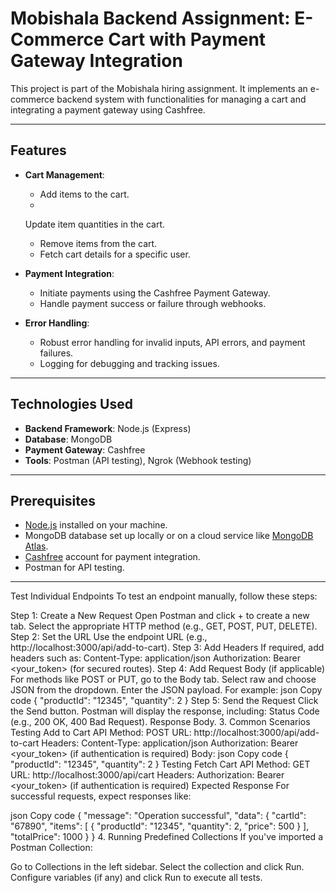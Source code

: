 # Mobishala Backend Assignment: E-Commerce Cart with Payment Gateway Integration

This project is part of the Mobishala hiring assignment. It implements an e-commerce backend system with functionalities for managing a cart and integrating a payment gateway using Cashfree.

---

## Features

- **Cart Management**:
  - Add items to the cart.
  -
   Update item quantities in the cart.
  - Remove items from the cart.
  - Fetch cart details for a specific user.

- **Payment Integration**:
  - Initiate payments using the Cashfree Payment Gateway.
  - Handle payment success or failure through webhooks.

- **Error Handling**:
  - Robust error handling for invalid inputs, API errors, and payment failures.
  - Logging for debugging and tracking issues.

---

## Technologies Used

- **Backend Framework**: Node.js (Express)
- **Database**: MongoDB
- **Payment Gateway**: Cashfree
- **Tools**: Postman (API testing), Ngrok (Webhook testing)

---

## Prerequisites

- [Node.js](https://nodejs.org/) installed on your machine.
- MongoDB database set up locally or on a cloud service like [MongoDB Atlas](https://www.mongodb.com/atlas/database).
- [Cashfree](https://www.cashfree.com/) account for payment integration.
- Postman for API testing.

---

 Test Individual Endpoints
To test an endpoint manually, follow these steps:

Step 1: Create a New Request
Open Postman and click + to create a new tab.
Select the appropriate HTTP method (e.g., GET, POST, PUT, DELETE).
Step 2: Set the URL
Use the endpoint URL (e.g., http://localhost:3000/api/add-to-cart).
Step 3: Add Headers
If required, add headers such as:
Content-Type: application/json
Authorization: Bearer <your_token> (for secured routes).
Step 4: Add Request Body (if applicable)
For methods like POST or PUT, go to the Body tab.
Select raw and choose JSON from the dropdown.
Enter the JSON payload. For example:
json
Copy code
{
    "productId": "12345",
    "quantity": 2
}
Step 5: Send the Request
Click the Send button.
Postman will display the response, including:
Status Code (e.g., 200 OK, 400 Bad Request).
Response Body.
3. Common Scenarios
Testing Add to Cart API
Method: POST
URL: http://localhost:3000/api/add-to-cart
Headers:
Content-Type: application/json
Authorization: Bearer <your_token> (if authentication is required)
Body:
json
Copy code
{
    "productId": "12345",
    "quantity": 2
}
Testing Fetch Cart API
Method: GET
URL: http://localhost:3000/api/cart
Headers:
Authorization: Bearer <your_token> (if authentication is required)
Expected Response
For successful requests, expect responses like:

json
Copy code
{
    "message": "Operation successful",
    "data": {
        "cartId": "67890",
        "items": [
            {
                "productId": "12345",
                "quantity": 2,
                "price": 500
            }
       ],
        "totalPrice": 1000
    }
}
4. Running Predefined Collections
If you've imported a Postman Collection:

Go to Collections in the left sidebar.
Select the collection and click Run.
Configure variables (if any) and click Run to execute all tests.


